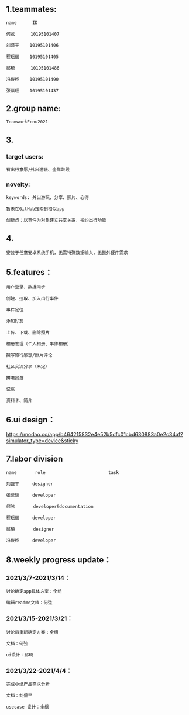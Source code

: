 # 

## 1.teammates:
  
    name      ID
  
    何弦      10195101407
  
    刘盛平    10195101406
  
    程瑶丽    10195101405
  
    祁琦      10195101486
  
    冯俊桦    10195101490
  
    张紫瑶    10195101437

## 2.group name: 

    TeamworkEcnu2021

## 3.

  ### target users:
  
    有出行意愿/外出游玩、全年龄段
  
  ### novelty:
  
    keywords: 外出游玩、分享、照片、心得
    
    暂未在GitHub搜索到相似app
    
    创新点：以事件为对象建立共享关系，相约出行功能

## 4.

    安装于任意安卓系统手机，无需特殊数据输入，无额外硬件需求

## 5.features：
    
    用户登录、数据同步
    
    创建、拉取、加入出行事件
    
    事件定位
    
    添加好友
    
    上传、下载、删除照片
    
    相册管理（个人相册、事件相册）
    
    撰写旅行感想/照片评论
    
    社区交流分享（未定）
    
    拼凑出游
    
    记账
    
    资料卡、简介

## 6.ui design：

https://modao.cc/app/b464215832e4e52b5dfc01cbd630883a0e2c34af?simulator_type=device&sticky

## 7.labor division

    name       role                        task
    
    刘盛平     designer
    
    张紫瑶     developer
    
    何弦       developer&documentation
    
    程瑶丽     developer
    
    祁琦       designer
    
    冯俊桦     developer
    
## 8.weekly progress update：

  ### 2021/3/7-2021/3/14：
    
    讨论确定app具体方案：全组
                    
    编辑readme文档：何弦
  ### 2021/3/15-2021/3/21：
  
    讨论后重新确定方案：全组
    
    文档：何弦
    
    ui设计：祁琦
    
  ### 2021/3/22-2021/4/4：
    
    完成小组产品需求分析
    
    文档：刘盛平
    
    usecase 设计：全组
